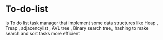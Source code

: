 # To-do-list
is To do list task manager that implement some data structures like Heap , Treap , adjacencylist , AVL tree , Binary search tree,, hashing  to make search and sort tasks more efficient
